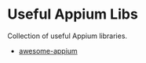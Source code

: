 # Useful Appium Libs
Collection of useful Appium libraries.

* [awesome-appium](https://github.com/SrinivasanTarget/awesome-appium)
